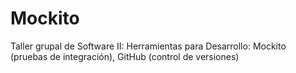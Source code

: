 # Mockito
Taller grupal de Software II: Herramientas para Desarrollo: Mockito (pruebas de integración), GitHub (control de versiones)

